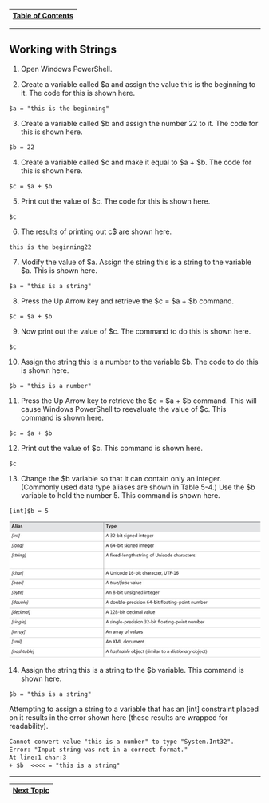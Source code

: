 |[Table of Contents](/00-Table-of-Contents.md)|
|---|

---

## Working with Strings

1. Open Windows PowerShell.

2. Create a variable called $a and assign the value this is the beginning to it. The code for this is shown here.
```
$a = "this is the beginning"
```
3. Create a variable called $b and assign the number 22 to it. The code for this is shown here.
```
$b = 22
```
4. Create a variable called $c and make it equal to $a + $b. The code for this is shown here.
```
$c = $a + $b
```
5. Print out the value of $c. The code for this is shown here.
```
$c
```
6. The results of printing out c$ are shown here.
```
this is the beginning22
```
7. Modify the value of $a. Assign the string this is a string to the variable $a. This is shown here.
```
$a = "this is a string"
```
8. Press the Up Arrow key and retrieve the $c = $a + $b command.
```
$c = $a + $b
```
9. Now print out the value of $c. The command to do this is shown here.
```
$c
```
10. Assign the string this is a number to the variable $b. The code to do this is shown here.
```
$b = "this is a number"
```
11. Press the Up Arrow key to retrieve the $c = $a + $b command. This will cause Windows PowerShell to reevaluate the value of $c. This command is shown here.
```
$c = $a + $b
```
12. Print out the value of $c. This command is shown here.
```
$c
```
13. Change the $b variable so that it can contain only an integer. (Commonly used data type aliases are shown in Table 5-4.) Use the $b variable to hold the number 5. This command is shown here.
```
[int]$b = 5
```
![](/Assets/61741036-a3983f00-ad55-11e9-893f-986bcd3c37ad.png)

14. Assign the string this is a string to the $b variable. This command is shown here.
```
$b = "this is a string"
```
Attempting to assign a string to a variable that has an [int] constraint placed on it results in the error shown here (these results are wrapped for readability).
```
Cannot convert value "this is a number" to type "System.Int32".
Error: "Input string was not in a correct format."
At line:1 char:3
+ $b  <<<< = "this is a string"

```

---

|[Next Topic](/04_Powershell_Scripts/03_Loops.md)|
|---|
